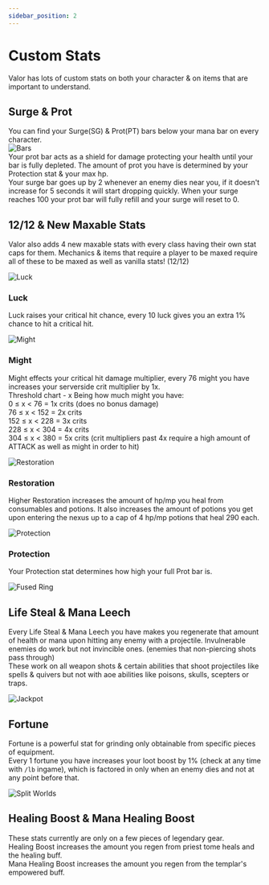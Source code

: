 ```yaml
---
sidebar_position: 2
---
```


# Custom Stats
Valor has lots of custom stats on both your character & on items that are important to understand.


## Surge & Prot
You can find your Surge(SG) & Prot(PT) bars below your mana bar on every character.  
![Bars](https://i.imgur.com/2xoD55k.png)  
Your prot bar acts as a shield for damage protecting your health until your bar is fully depleted. The amount of prot you have is determined by your Protection stat & your max hp.  
Your surge bar goes up by 2 whenever an enemy dies near you, if it doesn't increase for 5 seconds it will start dropping quickly. When your surge reaches 100 your prot bar will fully refill and your surge will reset to 0.


## 12/12 & New Maxable Stats
Valor also adds 4 new maxable stats with every class having their own stat caps for them. Mechanics & items that require a player to be maxed require all of these to be maxed as well as vanilla stats! (12/12)   

![Luck](https://vwiki.valorserver.com/api/item/picture/Potion%20Of%20Luck)  
### Luck
Luck raises your critical hit chance, every 10 luck gives you an extra 1% chance to hit a critical hit.

![Might](https://vwiki.valorserver.com/api/item/picture/Potion%20Of%20Might)  
### Might
Might effects your critical hit damage multiplier, every 76 might you have increases your serverside crit multiplier by 1x.  
Threshold chart - x Being how much might you have:  
0 ≤ x < 76 = 1x crits (does no bonus damage)  
76 ≤ x < 152 = 2x crits  
152 ≤ x < 228 = 3x crits  
228 ≤ x < 304 = 4x crits  
304 ≤ x < 380 = 5x crits (crit multipliers past 4x require a high amount of ATTACK as well as might in order to hit)  

![Restoration](https://vwiki.valorserver.com/api/item/picture/Potion%20Of%20Restoration)  
### Restoration
Higher Restoration increases the amount of hp/mp you heal from consumables and potions. It also increases the amount of potions you get upon entering the nexus up to a cap of 4 hp/mp potions that heal 290 each.

![Protection](https://vwiki.valorserver.com/api/item/picture/Potion%20Of%20Protection)  
### Protection
Your Protection stat determines how high your full Prot bar is.


![Fused Ring](https://vwiki.valorserver.com/api/item/picture/Fused%20Ring)  
## Life Steal & Mana Leech
Every Life Steal & Mana Leech you have makes you regenerate that amount of health or mana upon hitting any enemy with a projectile. Invulnerable enemies do work but not invincible ones. (enemies that non-piercing shots pass through)  
These work on all weapon shots & certain abilities that shoot projectiles like spells & quivers but not with aoe abilities like poisons, skulls, scepters or traps.


![Jackpot](https://vwiki.valorserver.com/api/item/picture/Jackpot)  
## Fortune
Fortune is a powerful stat for grinding only obtainable from specific pieces of equipment.  
Every 1 fortune you have increases your loot boost by 1% (check at any time with `/lb` ingame), which is factored in only when an enemy dies and not at any point before that.

![Split Worlds](https://vwiki.valorserver.com/api/item/picture/Robe%20of%20Split%20Worlds)  
## Healing Boost & Mana Healing Boost
These stats currently are only on a few pieces of legendary gear.  
Healing Boost increases the amount you regen from priest tome heals and the healing buff.  
Mana Healing Boost increases the amount you regen from the templar's empowered buff.